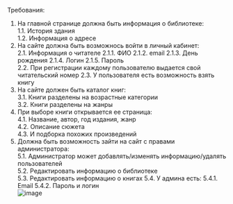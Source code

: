 Требования:
1. На главной странице должна быть информация о библиотеке:  
	1.1. История здания    
	1.2. Информация о адресе 
3. На сайте должна быть возможнось войти в личный кабинет:  
	2.1. Информация о читателе
   		2.1.1. ФИО
   		2.1.2. email
   		2.1.3. День рождения
   		2.1.4. Логин
   		2.1.5. Пароль  
	2.2. При регистрации каждому пользователю выдается свой читательский номер
   	2.3. У пользователя есть возможность взять книгу
5. На сайте должен быть каталог книг:  
	3.1. Книги разделены на возрастные категории  
	3.2. Книги разделены на жанры   
6. При выборе книги открывается ее страница:  
	4.1. Название, автор, год издания, жанр  
	4.2. Описание сюжета  
	4.3. И подборка похожих произведений  
7. Должна быть возможность зайти на сайт с правами администратора:  
	5.1. Администратор может добавлять/изменять информацию/удалять пользователей   
	5.2. Редактировать информацию о библиотеке  
	5.3. Редактировать информацию о книгах
   	5.4. У админа есть:
   		5.4.1. Email
   		5.4.2. Пароль и логин   
![image](https://github.com/Ursulaaaa15/Library/assets/128168213/0ef8bc45-a8d2-477d-b48f-9c2650913752)
